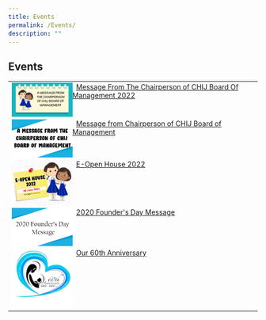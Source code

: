 ```yaml
---
title: Events
permalink: /Events/
description: ""
---
```

## Events

|                                              |
|----------------------------------------------|
| <img style="width: 25%;" src="/images/Chairpersonmessageevents.jpeg" align = "left" />&nbsp; [Message From The Chairperson of CHIJ Board Of Management 2022](https://staging.d1qu38ykr1wc9w.amplifyapp.com/stakeholders/IJ-Board-of-Management/Chairperson-Message-2022/)                              |
| <img style="width: 25%;" src="/images/Chairpersonmessageevents2.jpeg" align = "left" />&nbsp; [Message from Chairperson of CHIJ Board of Management](https://staging.d1qu38ykr1wc9w.amplifyapp.com/stakeholders/IJ-Board-of-Management/permalink/)          |
| <img style="width: 25%;" src="/images/E-Openhousethumb.jpeg" align = "left" />&nbsp; [E-Open House 2022](/Events/E-Open-House-2022/)            |
| <img style="width: 25%;" src="/images/Foundersday.jpeg" align = "left" />&nbsp; [2020 Founder's Day Message](/files/2020%20Founders%20Day%20Message.pdf)           |
| <img style="width: 25%;" src="/images/60thAnniversary.png" align = "left" />&nbsp;    [Our 60th Anniversary](https://staging.d1qu38ykr1wc9w.amplifyapp.com/school-experience/60th-Anniversary/)    |